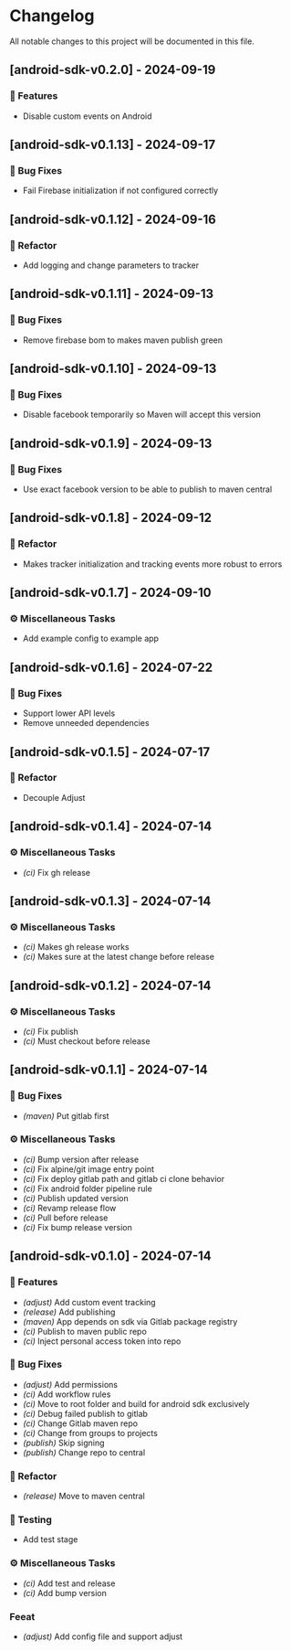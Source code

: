 # Changelog

All notable changes to this project will be documented in this file.

## [android-sdk-v0.2.0] - 2024-09-19

### 🚀 Features

- Disable custom events on Android

## [android-sdk-v0.1.13] - 2024-09-17

### 🐛 Bug Fixes

- Fail Firebase initialization if not configured correctly

## [android-sdk-v0.1.12] - 2024-09-16

### 🚜 Refactor

- Add logging and change parameters to tracker

## [android-sdk-v0.1.11] - 2024-09-13

### 🐛 Bug Fixes

- Remove firebase bom to makes maven publish green

## [android-sdk-v0.1.10] - 2024-09-13

### 🐛 Bug Fixes

- Disable facebook temporarily so Maven will accept this version

## [android-sdk-v0.1.9] - 2024-09-13

### 🐛 Bug Fixes

- Use exact facebook version to be able to publish to maven central

## [android-sdk-v0.1.8] - 2024-09-12

### 🚜 Refactor

- Makes tracker initialization and tracking events more robust to errors

## [android-sdk-v0.1.7] - 2024-09-10

### ⚙️ Miscellaneous Tasks

- Add example config to example app

## [android-sdk-v0.1.6] - 2024-07-22

### 🐛 Bug Fixes

- Support lower API levels
- Remove unneeded dependencies

## [android-sdk-v0.1.5] - 2024-07-17

### 🚜 Refactor

- Decouple Adjust

## [android-sdk-v0.1.4] - 2024-07-14

### ⚙️ Miscellaneous Tasks

- *(ci)* Fix gh release

## [android-sdk-v0.1.3] - 2024-07-14

### ⚙️ Miscellaneous Tasks

- *(ci)* Makes gh release works
- *(ci)* Makes sure at the latest change before release

## [android-sdk-v0.1.2] - 2024-07-14

### ⚙️ Miscellaneous Tasks

- *(ci)* Fix publish
- *(ci)* Must checkout before release

## [android-sdk-v0.1.1] - 2024-07-14

### 🐛 Bug Fixes

- *(maven)* Put gitlab first

### ⚙️ Miscellaneous Tasks

- *(ci)* Bump version after release
- *(ci)* Fix alpine/git image entry point
- *(ci)* Fix deploy gitlab path and gitlab ci clone behavior
- *(ci)* Fix android folder pipeline rule
- *(ci)* Publish updated version
- *(ci)* Revamp release flow
- *(ci)* Pull before release
- *(ci)* Fix bump release version

## [android-sdk-v0.1.0] - 2024-07-14

### 🚀 Features

- *(adjust)* Add custom event tracking
- *(release)* Add publishing
- *(maven)* App depends on sdk via Gitlab package registry
- *(ci)* Publish to maven public repo
- *(ci)* Inject personal access token into repo

### 🐛 Bug Fixes

- *(adjust)* Add permissions
- *(ci)* Add workflow rules
- *(ci)* Move to root folder and build for android sdk exclusively
- *(ci)* Debug failed publish to gitlab
- *(ci)* Change Gitlab maven repo
- *(ci)* Change from groups to projects
- *(publish)* Skip signing
- *(publish)* Change repo to central

### 🚜 Refactor

- *(release)* Move to maven central

### 🧪 Testing

- Add test stage

### ⚙️ Miscellaneous Tasks

- *(ci)* Add test and release
- *(ci)* Add bump version

### Feeat

- *(adjust)* Add config file and support adjust

<!-- generated by git-cliff -->
